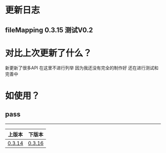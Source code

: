 # 更新日志
## fileMapping 0.3.15 测试V0.2


# 对比上次更新了什么？
新更新了很多API 在这里不进行列举 因为我还没有完全的制作好 还在进行测试和完善中

# 如使用？


## pass

------

|                    上版本                    |              下版本              |
|:-----------------------------------------:|:-----------------------------:|
| [0.3.14](changelog-0.3.14.md) | [0.3.16](changelog-0.3.16.md) |

